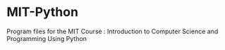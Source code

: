# MIT-Python


Program files for the MIT Course :  Introduction to Computer Science and Programming Using Python

